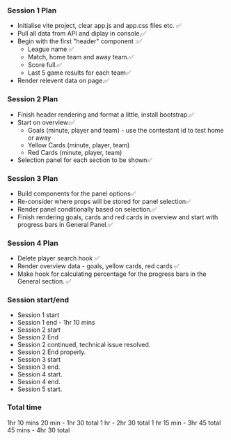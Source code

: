 ### Session 1 Plan
- Initialise vite project, clear app.js and app.css files etc. ✅
- Pull all data from API and diplay in console.✅
- Begin with the first "header" component :✅
  - League name ✅
  - Match, home team and away team.✅
  - Score full.✅
  - Last 5 game results for each team✅
- Render relevent data on page.✅

### Session 2 Plan
- Finish header rendering and format a little, install bootstrap.✅
- Start on overview:✅
  - Goals (minute, player and team) - use the contestant id to test home or away
  - Yellow Cards (minute, player, team)
  - Red Cards (minute, player, team)
- Selection panel for each section to be shown✅

### Session 3 Plan
- Build components for the panel options✅
- Re-consider where props will be stored for panel selection✅
- Render panel conditionally based on selection.✅
- Finish rendering goals, cards and red cards in overview and start with progress bars in General Panel.✅


### Session 4 Plan

- Delete player search hook ✅
- Render overview data - goals, yellow cards, red cards ✅
- Make hook for calculating percentage for the progress bars in the General section. ✅











### Session start/end
- Session 1 start
- Session 1 end - 1hr 10 mins
- Session 2 start
- Session 2 End
- Session 2 continued, technical issue resolved.
- Session 2 End properly.
- Session 3 start
- Session 3 end.
- Session 4 start.
- Session 4 end.
- Session 5 start.

### Total time
1hr 10 mins
20 min - 1hr 30 total
1 hr - 2hr 30 total
1 hr 15 min - 3hr 45 total
45 mins - 4hr 30 total